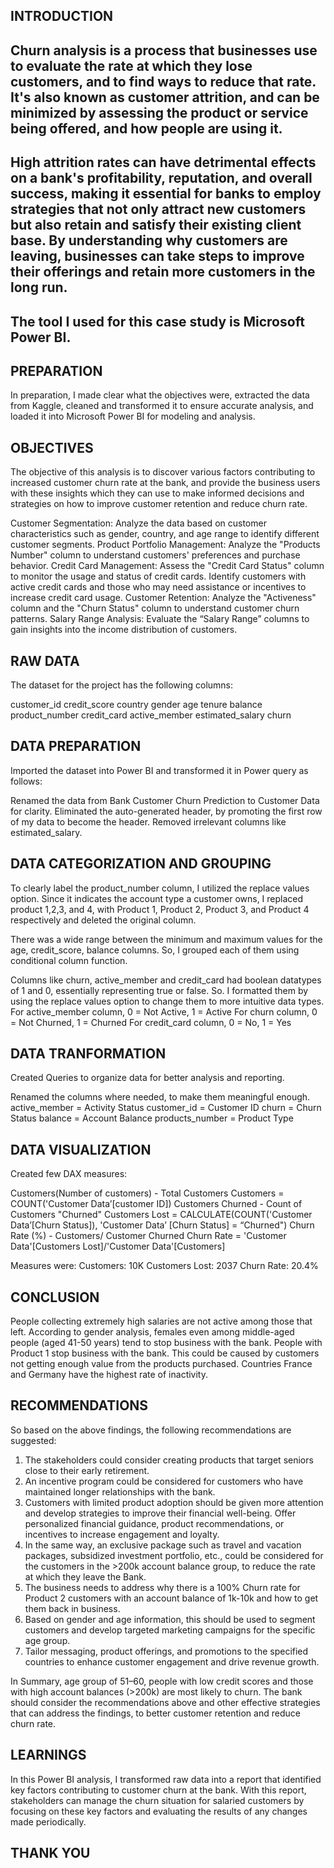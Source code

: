 ## INTRODUCTION
## Churn analysis is a process that businesses use to evaluate the rate at which they lose customers, and to find ways to reduce that rate. It's also known as customer attrition, and can be minimized by assessing the product or service being offered, and how people are using it.
 
## High attrition rates can have detrimental effects on a bank's profitability, reputation, and overall success, making it essential for banks to employ strategies that not only attract new customers but also retain and satisfy their existing client base. By understanding why customers are leaving, businesses can take steps to improve their offerings and retain more customers in the long run.

## The tool I used for this case study is Microsoft Power BI.

## PREPARATION
In preparation, I made clear what the objectives were, extracted the data from Kaggle, cleaned and transformed it to ensure accurate analysis, and loaded it into Microsoft Power BI for modeling and analysis.

## OBJECTIVES
The objective of this analysis is to discover various factors contributing to increased customer churn rate at the bank, and provide the business users with these insights which they can use to make informed decisions and strategies on how to improve customer retention and reduce churn rate.

Customer Segmentation: Analyze the data based on customer characteristics such as gender, country, and age range to identify different customer segments.
Product Portfolio Management: Analyze the "Products Number" column to understand customers' preferences and purchase behavior.
Credit Card Management: Assess the "Credit Card Status" column to monitor the usage and status of credit cards. Identify customers with active credit cards and those who may need assistance or incentives to increase credit card usage.
Customer Retention: Analyze the "Activeness" column and the "Churn Status" column to understand customer churn patterns.
Salary Range Analysis: Evaluate the “Salary Range” columns to gain insights into the income distribution of customers.

## RAW DATA
The dataset for the project has the following columns:

customer_id
credit_score
country
gender
age
tenure
balance
product_number
credit_card
active_member
estimated_salary
churn

## DATA PREPARATION
Imported the dataset into Power BI and transformed it in Power query as follows:

Renamed the data from Bank Customer Churn Prediction to Customer Data for clarity.
Eliminated the auto-generated header, by promoting the first row of my data to become the header.
Removed irrelevant columns like estimated_salary.

## DATA CATEGORIZATION AND GROUPING
To clearly label the product_number column, I utilized the replace values option. Since it indicates the account type a customer owns, I replaced product 1,2,3, and 4, with Product 1, Product 2, Product 3, and Product 4 respectively and deleted the original column.

There was a wide range between the minimum and maximum values for the age, credit_score, balance columns. So, I grouped each of them using conditional column function.

Columns like churn, active_member and credit_card had boolean datatypes of 1 and 0, essentially representing true or false. So. I formatted them by using the replace values option to change them to more intuitive data types.
     For active_member column, 0 = Not Active, 1 = Active
     For churn column, 0 = Not Churned, 1 = Churned
     For credit_card column, 0 = No, 1 = Yes

## DATA TRANFORMATION
Created Queries to organize data for better analysis and reporting.

 Renamed the columns where needed, to make them meaningful enough.
      active_member = Activity Status
      customer_id = Customer ID
      churn = Churn Status
      balance = Account Balance
      products_number = Product Type

## DATA VISUALIZATION
Created few DAX measures:

Customers(Number of customers) - Total Customers
      Customers = COUNT('Customer Data’[customer ID])
Customers Churned - Count of Customers "Churned"
       Customers Lost = CALCULATE(COUNT('Customer Data’[Churn Status]), 'Customer Data’ 
      [Churn Status] = “Churned") 
Churn Rate (%) - Customers/ Customer Churned
    Churn Rate = 'Customer Data'[Customers Lost]/'Customer Data'[Customers] 

Measures were:
Customers: 10K
Customers Lost: 2037
Churn Rate: 20.4%

## CONCLUSION
People collecting extremely high salaries are not active among those that left.
According to gender analysis, females even among middle-aged people (aged 41-50 years) tend to stop business with the bank.
People with Product 1 stop business with the bank. This could be caused by customers not getting enough value from the products purchased.
Countries France and Germany have the highest rate of inactivity.

## RECOMMENDATIONS
So based on the above findings, the following recommendations are suggested:

1. The stakeholders could consider creating products that target seniors close to their early retirement.
2. An incentive program could be considered for customers who have maintained longer relationships with the bank.
3. Customers with limited product adoption should be given more attention and develop strategies to improve their financial well-being. Offer personalized financial guidance, product recommendations, or incentives to increase engagement and loyalty.
4. In the same way, an exclusive package such as travel and vacation packages, subsidized investment portfolio, etc., could be considered for the customers in the >200k account balance group, to reduce the rate at which they leave the Bank.
5. The business needs to address why there is a 100% Churn rate for Product 2 customers with an account balance of 1k-10k and how to get them back in business.
6. Based on gender and age information, this should be used to segment customers and develop targeted marketing campaigns for the specific age group.
7. Tailor messaging, product offerings, and promotions to the specified countries to enhance customer engagement and drive revenue growth.
   

In Summary, age group of 51–60, people with low credit scores and those with high account balances (>200k) are most likely to churn. The bank should consider the recommendations above and other effective strategies that can address the findings, to better customer retention and reduce churn rate.



## LEARNINGS
In this Power BI analysis, I transformed raw data into a report that identified key factors contributing to customer churn at the bank. With this report, stakeholders can manage the churn situation for salaried customers by focusing on these key factors and evaluating the results of any changes made periodically.

## THANK YOU









